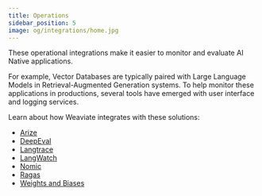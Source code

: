 ```yaml
---
title: Operations
sidebar_position: 5
image: og/integrations/home.jpg
---
```


These operational integrations make it easier to monitor and evaluate AI Native applications. 

For example, Vector Databases are typically paired with Large Language Models in Retrieval-Augmented Generation systems. To help monitor these applications in productions, several tools have emerged with user interface and logging services.

Learn about how Weaviate integrates with these solutions:
* [Arize](/docs/integrations/operations/arize/)
* [DeepEval](/docs/integrations/operations/deepeval/)
* [Langtrace](/docs/integrations/operations/langtrace/)
* [LangWatch](/docs/integrations/operations/langwatch)
* [Nomic](/docs/integrations/operations/nomic/)
* [Ragas](/docs/integrations/operations/ragas/)
* [Weights and Biases](/docs/integrations/operations/wandb/)
